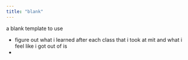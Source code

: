 ```yaml
---
title: "blank"
---
```

a blank template to use

* figure out what i learned after each class that i took at mit and what i feel like i got out of is
*  


